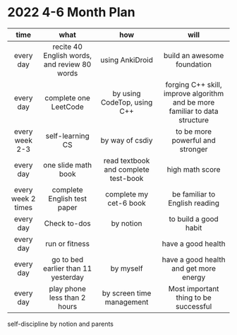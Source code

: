 # 2022 4-6 Month Plan 

|        time        |                     what                     |                 how                  |                             will                             |
| :----------------: | :------------------------------------------: | :----------------------------------: | :----------------------------------------------------------: |
|     every day      | recite 40 English words, and review 80 words |           using AnkiDroid            |                 build an awesome foundation                  |
|     every day      |            complete one LeetCode             |     by using CodeTop, using C++      | forging C++ skill,  improve algorithm and be more familiar to data structure |
|   every week 2-3   |               self-learning CS               |           by way of csdiy            |               to be more powerful and stronger               |
|     every day      |             one slide math book              | read textbook and complete test-book |                       high math score                        |
| every week 2 times |         complete English test paper          |        complete my cet-6 book        |                be familiar to English reading                |
|     every day      |                 Check to-dos                 |              by notion               |                    to build a good habit                     |
|     every day      |                run or fitness                |                                      |                      have a good health                      |
|     every day      |     go to bed earlier than 11 yesterday      |              by myself               |            have a good health and get more energy            |
|     every day      |         play phone less than 2 hours         |      by screen time management       |            Most important thing to be successful             |

self-discipline by notion and parents

